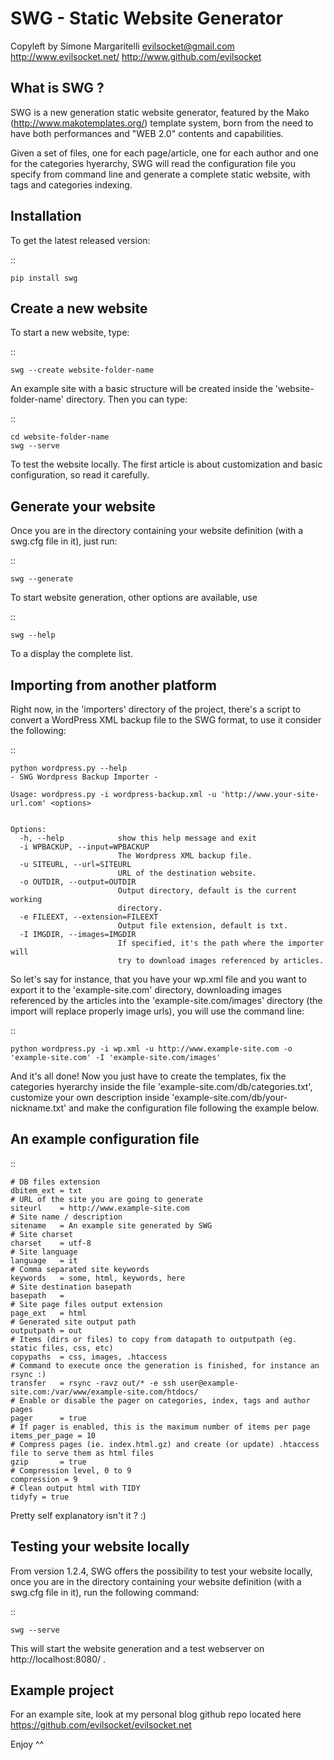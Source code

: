 SWG - Static Website Generator
==============================

Copyleft by Simone Margaritelli <evilsocket@gmail.com>
http://www.evilsocket.net/
http://www.github.com/evilsocket

What is SWG ?
-------------

SWG is a new generation static website generator, featured by the Mako (http://www.makotemplates.org/) template system, born from the need to
have both performances and "WEB 2.0" contents and capabilities.

Given a set of files, one for each page/article, one for each author and one for the categories hyerarchy, SWG will read the configuration file
you specify from command line and generate a complete static website, with tags and categories indexing.

Installation
------------

To get the latest released version:

::

    pip install swg

Create a new website
--------------------

To start a new website, type:

::

    swg --create website-folder-name

An example site with a basic structure will be created inside the 'website-folder-name' directory.
Then you can type:

::

    cd website-folder-name
    swg --serve

To test the website locally.
The first article is about customization and basic configuration, so read it carefully.

Generate your website
---------------------

Once you are in the directory containing your website definition (with a swg.cfg file in it), just run:

::

    swg --generate

To start website generation, other options are available, use

::

    swg --help

To a display the complete list.

Importing from another platform
-------------------------------

Right now, in the 'importers' directory of the project, there's a script to convert a WordPress XML backup file to the
SWG format, to use it consider the following:

::

    python wordpress.py --help
    - SWG Wordpress Backup Importer -
    
    Usage: wordpress.py -i wordpress-backup.xml -u 'http://www.your-site-url.com' <options>
    
    
    Options:
      -h, --help            show this help message and exit
      -i WPBACKUP, --input=WPBACKUP
                            The Wordpress XML backup file.
      -u SITEURL, --url=SITEURL
                            URL of the destination website.
      -o OUTDIR, --output=OUTDIR
                            Output directory, default is the current working
                            directory.
      -e FILEEXT, --extension=FILEEXT
                            Output file extension, default is txt.
      -I IMGDIR, --images=IMGDIR
                            If specified, it's the path where the importer will
                            try to download images referenced by articles.

So let's say for instance, that you have your wp.xml file and you want to export it to the 'example-site.com' directory, downloading
images referenced by the articles into the 'example-site.com/images' directory (the import will replace properly image urls), you
will use the command line:

::

    python wordpress.py -i wp.xml -u http://www.example-site.com -o 'example-site.com' -I 'example-site.com/images'

And it's all done!
Now you just have to create the templates, fix the categories hyerarchy inside the file 'example-site.com/db/categories.txt', customize
your own description inside 'example-site.com/db/your-nickname.txt' and make the configuration file following the example below.

An example configuration file
-----------------------------

::

    # DB files extension
    dbitem_ext = txt
    # URL of the site you are going to generate
    siteurl    = http://www.example-site.com
    # Site name / description
    sitename   = An example site generated by SWG
    # Site charset
    charset    = utf-8
    # Site language
    language   = it
    # Comma separated site keywords
    keywords   = some, html, keywords, here
    # Site destination basepath
    basepath   = 
    # Site page files output extension
    page_ext   = html
    # Generated site output path
    outputpath = out
    # Items (dirs or files) to copy from datapath to outputpath (eg. static files, css, etc)
    copypaths  = css, images, .htaccess
    # Command to execute once the generation is finished, for instance an rsync :)
    transfer   = rsync -ravz out/* -e ssh user@example-site.com:/var/www/example-site.com/htdocs/
    # Enable or disable the pager on categories, index, tags and author pages
    pager      = true
    # If pager is enabled, this is the maximum number of items per page
    items_per_page = 10
    # Compress pages (ie. index.html.gz) and create (or update) .htaccess file to serve them as html files
    gzip       = true
    # Compression level, 0 to 9
    compression = 9
    # Clean output html with TIDY
    tidyfy = true

Pretty self explanatory isn't it ? :)

Testing your website locally
----------------------------

From version 1.2.4, SWG offers the possibility to test your website locally, once you are in the directory containing your website definition 
(with a swg.cfg file in it), run the following command:

::

    swg --serve

This will start the website generation and a test webserver on http://localhost:8080/ .

Example project
---------------

For an example site, look at my personal blog github repo located here https://github.com/evilsocket/evilsocket.net

Enjoy ^^

